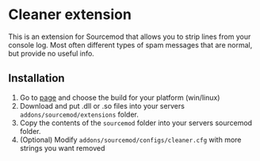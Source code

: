 # Cleaner extension

This is an extension for Sourcemod that allows you to strip lines from your console log. Most often
different types of spam messages that are normal, but provide no useful info.


## Installation

1. Go to [page](https://nightly.link/spumer/Cleaner/workflows/build.yml/master) and choose the build for your platform (win/linux)
2. Download and put .dll or .so files into your servers `addons/sourcemod/extensions` folder.
3. Copy the contents of the `sourcemod` folder into your servers sourcemod folder.
4. (Optional) Modify `addons/sourcemod/configs/cleaner.cfg` with more strings you want removed
